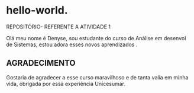 # hello-world.
REPOSITÓRIO- REFERENTE A ATIVIDADE 1 

  Olá meu nome é Denyse, sou estudante do curso de Análise em desenvol de Sistemas,  estou adora esses novos aprendizados .
  
  
  <h2> AGRADECIMENTO</h2>
Gostaria de agradecer a esse curso maravilhoso e de tanta valia em minha vida, obrigada por essa experiência Unicesumar.
